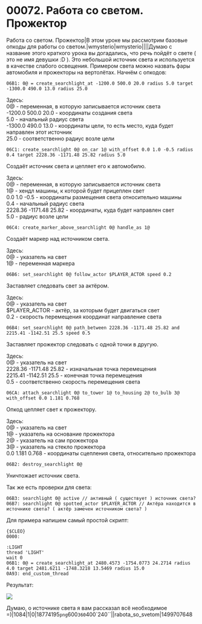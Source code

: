 # 00072. Работа со светом. Прожектор

Работа со светом. Прожектор|В этом уроке мы рассмотрим базовые опкоды для работы со светом.|wmysterio|wmysterio||||Думаю с название этого краткого урока вы догадались, что речь пойдёт о свете ( это не имя девушки :D ). Это небольшой источник света и используется в качестве слабого освещения. Примером света можно назвать фары автомобиля и прожекторы на вертолётах. Начнём с опкодов:

```
06B1: 0@ = create_searchlight_at -1200.0 500.0 20.0 radius 5.0 target -1300.0 490.0 13.0 radius 25.0
```

Здесь:\
0@ - переменная, в которую записывается источник света\
\-1200.0 500.0 20.0 - координаты создания света\
5.0 - начальный радиус света\
\-1300.0 490.0 13.0 - координаты цели, то есть место, куда будет направлен этот источник\
25.0 - соответственно радиус возле цели

```
06C1: create_searchlight 0@ on_car 1@ with_offset 0.0 1.0 -0.5 radius 0.4 target 2228.36 -1171.48 25.82 radius 5.0
```

Создаёт источник света и цепляет его к автомобилю.

Здесь:\
0@ - переменная, в которую записывается источник света\
1@ - хендл машины, к которой будет прицеплен свет\
0.0 1.0 -0.5 - координаты размещения света относительно машины\
0.4 - начальный радиус света\
2228.36 -1171.48 25.82 - координаты, куда будет направлен свет\
5.0 - радиус возле цели

```
06C4: create_marker_above_searchlight 0@ handle_as 1@
```

Создаёт маркер над источником света.

Здесь:\
0@ - указатель на свет\
1@ - переменная маркера

```
06B6: set_searchlight 0@ follow_actor $PLAYER_ACTOR speed 0.2
```

Заставляет следовать свет за актёром.

Здесь:\
0@ - указатель на свет\
$PLAYER\_ACTOR - актёр, за которым будет двигаться свет\
0.2 - скорость перемещения координат направление света

```
06B4: set_searchlight 0@ path_between 2228.36 -1171.48 25.82 and 2215.41 -1142.51 25.5 speed 0.5
```

Заставляет прожектор следовать с одной точки в другую.

Здесь:\
0@ - указатель на свет\
2228.36 -1171.48 25.82 - изначальная точка перемещения\
2215.41 -1142.51 25.5 - конечная точка перемещения\
0.5 - соответственно скорость перемещения света

```
06CA: attach_searchlight 0@ to_tower 1@ to_housing 2@ to_bulb 3@ with_offset 0.0 1.181 0.768
```

Опкод цепляет свет к прожектору.

Здесь:\
0@ - указатель на свет\
1@ - указатель на основание прожектора\
2@ - указатель на сам прожектора\
3@ - указатель на стекло прожектора\
0.0 1.181 0.768 - координаты сцепления света, относительно прожектора

```
06B2: destroy_searchlight 0@
```

Уничтожает источник света.

Так же есть проверки для света:

```
06B3: searchlight 0@ active // активный ( существует ) источник света?
06B7: searchlight 0@ spotted_actor $PLAYER_ACTOR // Актёра находится в источнике света? ( актёр замечен источником света? )
```

Для примера напишем самый простой скрипт:

```
{$CLEO}
0000:

:LIGHT
thread 'LIGHT'
wait 0
06B1: 0@ = create_searchlight_at 2480.4573 -1754.0773 24.2714 radius 4.0 target 2481.6211 -1748.3218 13.5469 radius 15.0
0A93: end_custom_thread
```

Результат:

![](https://github.com/wmysterio/scm-scripting-lessons/raw/resources/\_pu/1/18774195.png)

Думаю, о источнике света я вам рассказал всё необходимое =)|1084|1|0|18774195`png`600`360`400\`240\`\`||rabota\_so\_svetom|1499707648
